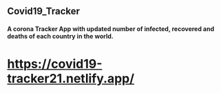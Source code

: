 ## Covid19_Tracker

#### A corona Tracker App with updated number of infected, recovered and deaths of each country in the world.
# https://covid19-tracker21.netlify.app/
